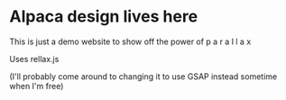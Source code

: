 # Alpaca design lives here

This is just a demo website to show off the power of p a r a l l a x 

Uses rellax.js 

(I'll probably come around to changing it to use GSAP instead sometime when I'm free)
